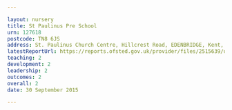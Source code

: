 ```yaml
---

layout: nursery
title: St Paulinus Pre School
urn: 127618
postcode: TN8 6JS
address: St. Paulinus Church Centre, Hillcrest Road, EDENBRIDGE, Kent, TN8 6JS
latestReportUrl: https://reports.ofsted.gov.uk/provider/files/2515639/urn/127618.pdf
teaching: 2
development: 2
leadership: 2
outcomes: 2
overall: 2
date: 30 September 2015

---
```


